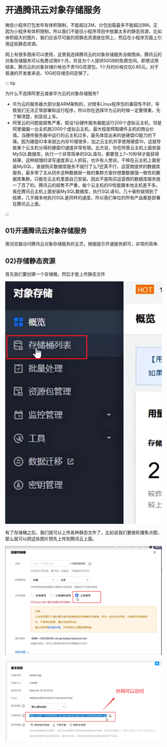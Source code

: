 # 开通腾讯云对象存储服务

微信小程序打包发布有体积限制，不能超过2M，分包加载最多不能超过8M。正因为小程序有体积限制，所以我们不能往小程序项目中放置太多的静态资源，比如体积超大的图片。我们应该尽可能的把静态资源放在网上，然后在小程序页面上引用这些静态资源。

网上有很多图床可以使用，这里我选择腾讯云的对象存储服务当做图床。腾讯云的对象存储服务可以免费试用6个月，并且为个人提供50GB的免费空间。即便试用结束，腾讯云的对象存储价格也不贵10G资源包，1个月的价格仅仅0.85元。对于普通的开发者来说，10G的存储空间足够了。





::: tip

为什么不选择阿里云或者华为云的对象存储服务?

- 华为云的服务器大部分是ARM架构的，对很多Linux程序包的兼容性不好，导致我们无法正常部署和运行程序，所以你在选择华为云的时候一定要慎重，先了解清楚，别盲目上车。
- 阿里云的问题是超售严重，假设1台硬件服务器能运行200个虚拟云主机，但是阿里偏偏一台主机跑2000个虚拟云主机，最大程度榨取硬件主机的商业价值。当硬件服务器中运行的云主机过多，最先体现出来的是硬盘IO能力的下降。因为硬盘IO本来就比内存10慢很多，加之云主机共享使用硬盘10，这就导致某个云主机分得的硬盘IO速度非常有限。比方说，你在阿里云主机上面安装MySQL数据库，执行一个非常简单的SQL语句，都要登上7~10秒钟才能获得结果，这种超慢的读写速度真让人抓狂。也许有人想说，干嘛在云主机上面安装MySQL，直接购买数据库服务不就行了么?还真不行，运营商提供的数据库服务，最多带了主从同步这种数据弱一致的集群方案你想要数据强一致性的数据库集群，只能在云主机里面自己安装。因此不是购买运营商的数据库服务就一了百了的。腾讯云的超售不严重，每个云主机的I0性能跟本地主机差不多。我在腾讯云主机上面安装MySQL数据库，执行SQL语句，几十毫秒就得到了结果，几乎跟本地执行SQL是同样的速度，所以我们单位的所有产品都是部署在腾讯云上面。

:::

## 01)开通腾讯云对象存储服务

用浏览器访问腾讯云对象存储服务的主页，根据提示开通服务即可，非常的简单.





## 02)存储静态资源

首先我们要创建一个存储桶，然后才能上传静态文件

![image-20231217165815718](03开通腾讯云对象存储服务.assets/image-20231217165815718.png)



有了存储桶之后，我们就可以上传各种静态文件了，比如说我们要做轮播焦点图，那么就可以把这些图片预先上传到腾讯云上面。

![image-20231217165910070](03开通腾讯云对象存储服务.assets/image-20231217165910070.png)





![image-20231217170114459](03开通腾讯云对象存储服务.assets/image-20231217170114459.png)



